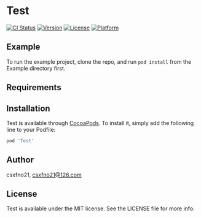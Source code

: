 # Test


[![CI Status](https://img.shields.io/travis/csxfno21/Test.svg?style=flat)](https://travis-ci.org/csxfno21/Test)
[![Version](https://img.shields.io/cocoapods/v/Test.svg?style=flat)](https://cocoapods.org/pods/Test)
[![License](https://img.shields.io/cocoapods/l/Test.svg?style=flat)](https://cocoapods.org/pods/Test)
[![Platform](https://img.shields.io/cocoapods/p/Test.svg?style=flat)](https://cocoapods.org/pods/Test)

## Example

To run the example project, clone the repo, and run `pod install` from the Example directory first.

## Requirements

## Installation

Test is available through [CocoaPods](https://cocoapods.org). To install
it, simply add the following line to your Podfile:

```ruby
pod 'Test'
```

## Author

csxfno21, csxfno21@126.com

## License

Test is available under the MIT license. See the LICENSE file for more info.

